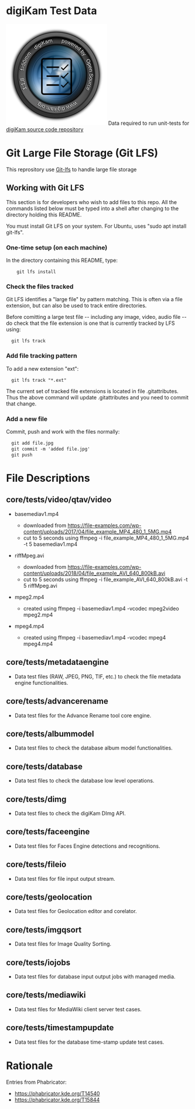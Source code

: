 # digiKam Test Data

![](logo.png) Data required to run unit-tests for [digiKam source code repository](https://invent.kde.org/graphics/digikam/-/tree/master/core/tests)

# Git Large File Storage (Git LFS)

This reprository use [Git-lfs](https://git-lfs.github.com/) to handle large file storage

## Working with Git LFS

This section is for developers who wish to add files to this repo.
All the commands listed below must be typed into a shell after changing to the directory holding this README.

You must install Git LFS on your system. For Ubuntu, uses "sudo apt install git-lfs".

### One-time setup (on each machine)

In the directory containing this README, type:

        git lfs install

### Check the files tracked

Git LFS identifies a "large file" by pattern matching.
This is often via a file extension, but can also be used to track entire directories.

Before comitting a large test file -- including any image, video, audio file -- do check that the
file extension is one that is currently tracked by LFS using:

      git lfs track

### Add file tracking pattern

To add a new extension "ext":

      git lfs track "*.ext"

The current set of tracked file extensions is located in file .gitattributes.
Thus the above command will update .gitattributes and you need to commit that change.

### Add a new file

Commit, push and work with the files normally:

      git add file.jpg
      git commit -m 'added file.jpg'
      git push

# File Descriptions

## core/tests/video/qtav/video

* basemediav1.mp4
  - downloaded from https://file-examples.com/wp-content/uploads/2017/04/file_example_MP4_480_1_5MG.mp4
  - cut to 5 seconds using ffmpeg -i file_example_MP4_480_1_5MG.mp4 -t 5 basemediav1.mp4

* riffMpeg.avi
  - downloaded from https://file-examples.com/wp-content/uploads/2018/04/file_example_AVI_640_800kB.avi
  - cut to 5 seconds using ffmpeg -i file_example_AVI_640_800kB.avi -t 5 riffMpeg.avi

* mpeg2.mp4
  - created using ffmpeg -i basemediav1.mp4 -vcodec mpeg2video mpeg2.mp4

* mpeg4.mp4
  - created using ffmpeg -i basemediav1.mp4 -vcodec mpeg4 mpeg4.mp4

## core/tests/metadataengine

* Data test files (RAW, JPEG, PNG, TIF, etc.) to check the file metadata engine functionalities.

## core/tests/advancerename

* Data test files for the Advance Rename tool core engine.

## core/tests/albummodel

* Data test files to check the database album model functionalities.

## core/tests/database

* Data test files to check the database low level operations.

## core/tests/dimg

* Data test files to check the digiKam DImg API.

## core/tests/faceengine

* Data test files for Faces Engine detections and recognitions.

## core/tests/fileio

* Data test files for file input output stream.

## core/tests/geolocation

* Data test files for Geolocation editor and corelator.

## core/tests/imgqsort

* Data test files for Image Quality Sorting.

## core/tests/iojobs

* Data test files for database input output jobs with managed media.

## core/tests/mediawiki

* Data test files for MediaWiki client server test cases.

## core/tests/timestampupdate

* Data test files for the database time-stamp update test cases.

# Rationale

Entries from Phabricator:

- https://phabricator.kde.org/T14540
- https://phabricator.kde.org/T15844
